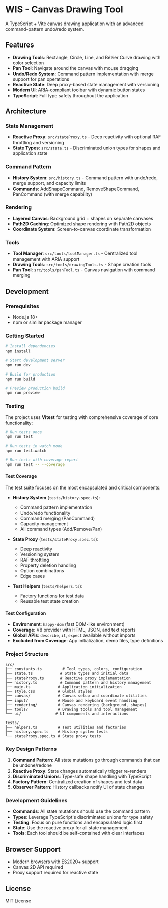 # WIS - Canvas Drawing Tool

A TypeScript + Vite canvas drawing application with an advanced command-pattern undo/redo system.

## Features

- **Drawing Tools**: Rectangle, Circle, Line, and Bézier Curve drawing with color selection
- **Pan Tool**: Navigate around the canvas with mouse dragging
- **Undo/Redo System**: Command pattern implementation with merge support for pan operations
- **Reactive State**: Deep proxy-based state management with versioning
- **Modern UI**: ARIA-compliant toolbar with dynamic button states
- **TypeScript**: Full type safety throughout the application

## Architecture

### State Management
- **Reactive Proxy**: `src/stateProxy.ts` - Deep reactivity with optional RAF throttling and versioning
- **State Types**: `src/state.ts` - Discriminated union types for shapes and application state

### Command Pattern
- **History System**: `src/history.ts` - Command pattern with undo/redo, merge support, and capacity limits
- **Commands**: AddShapeCommand, RemoveShapeCommand, PanCommand (with merge capability)

### Rendering
- **Layered Canvas**: Background grid + shapes on separate canvases
- **Path2D Caching**: Optimized shape rendering with Path2D objects
- **Coordinate System**: Screen-to-canvas coordinate transformation

### Tools
- **Tool Manager**: `src/tools/toolManager.ts` - Centralized tool management with ARIA support
- **Drawing Tools**: `src/tools/drawingTools.ts` - Shape creation tools
- **Pan Tool**: `src/tools/panTool.ts` - Canvas navigation with command merging

## Development

### Prerequisites
- Node.js 18+
- npm or similar package manager

### Getting Started

```bash
# Install dependencies
npm install

# Start development server
npm run dev

# Build for production
npm run build

# Preview production build
npm run preview
```

### Testing

The project uses **Vitest** for testing with comprehensive coverage of core functionality:

```bash
# Run tests once
npm run test

# Run tests in watch mode
npm run test:watch

# Run tests with coverage report
npm run test -- --coverage
```

#### Test Coverage

The test suite focuses on the most encapsulated and critical components:

- **History System** (`tests/history.spec.ts`): 
  - Command pattern implementation
  - Undo/redo functionality
  - Command merging (PanCommand)
  - Capacity management
  - All command types (Add/Remove/Pan)

- **State Proxy** (`tests/stateProxy.spec.ts`):
  - Deep reactivity
  - Versioning system
  - RAF throttling
  - Property deletion handling
  - Option combinations
  - Edge cases

- **Test Helpers** (`tests/helpers.ts`):
  - Factory functions for test data
  - Reusable test state creation

#### Test Configuration

- **Environment**: `happy-dom` (fast DOM-like environment)
- **Coverage**: V8 provider with HTML, JSON, and text reports
- **Global APIs**: `describe`, `it`, `expect` available without imports
- **Excluded from Coverage**: App initialization, demo files, type definitions

### Project Structure

```
src/
├── constants.ts         # Tool types, colors, configuration
├── state.ts            # State types and initial data
├── stateProxy.ts       # Reactive proxy implementation
├── history.ts          # Command pattern and history management
├── main.ts            # Application initialization
├── style.css          # Global styles
├── canvas/            # Canvas setup and coordinate utilities
├── input/             # Mouse and keyboard event handling
├── rendering/         # Canvas rendering (background, shapes)
├── tools/             # Drawing tools and tool management
└── ui/               # UI components and interactions

tests/
├── helpers.ts         # Test utilities and factories
├── history.spec.ts    # History system tests
└── stateProxy.spec.ts # State proxy tests
```

### Key Design Patterns

1. **Command Pattern**: All state mutations go through commands that can be undone/redone
2. **Reactive Proxy**: State changes automatically trigger re-renders
3. **Discriminated Unions**: Type-safe shape handling with TypeScript
4. **Factory Pattern**: Centralized creation of shapes and test data
5. **Observer Pattern**: History callbacks notify UI of state changes

### Development Guidelines

- **Commands**: All state mutations should use the command pattern
- **Types**: Leverage TypeScript's discriminated unions for type safety
- **Testing**: Focus on pure functions and encapsulated logic first
- **State**: Use the reactive proxy for all state management
- **Tools**: Each tool should be self-contained with clear interfaces

## Browser Support

- Modern browsers with ES2020+ support
- Canvas 2D API required
- Proxy support required for reactive state

## License

MIT License

